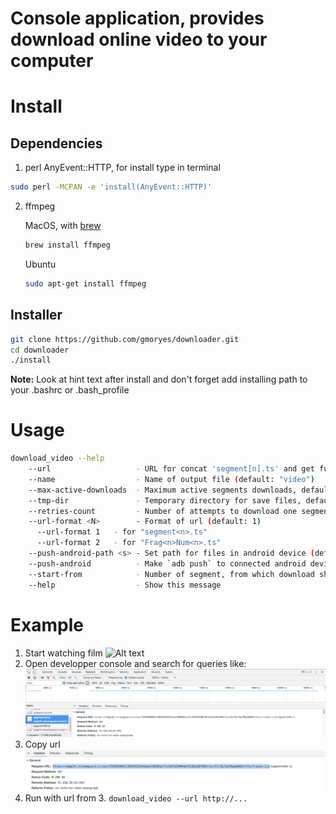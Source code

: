 # Console application, provides download online video to your computer

# Install

## Dependencies
1. perl AnyEvent::HTTP, for install type in terminal
```sh
sudo perl -MCPAN -e 'install(AnyEvent::HTTP)'
```
2. ffmpeg

    MacOS, with [brew](https://brew.sh/index_ru)
    ```sh
    brew install ffmpeg
    ```
    Ubuntu
    ```sh
    sudo apt-get install ffmpeg
    ```

## Installer

```sh
git clone https://github.com/gmoryes/downloader.git
cd downloader
./install
```

**Note:** Look at hint text after install and don't forget add installing path to your .bashrc or .bash_profile

# Usage
```sh
download_video --help
	--url                   - URL for concat 'segment[n].ts' and get full video
	--name                  - Name of output file (default: "video")
	--max-active-downloads  - Maximum active segments downloads, default: 5
	--tmp-dir               - Temporary directory for save files, default: /tmp
	--retries-count         - Number of attempts to download one segment (-1 means infinitive), default: 5
	--url-format <N>        - Format of url (default: 1)
	  --url-format 1   - for "segment<n>.ts"
	  --url-format 2   - for "Frag<n>Num<n>.ts"
	--push-android-path <s> - Set path for files in android device (default: /sdcard/Movies).
	--push-android          - Make `adb push` to connected android devices (debug mode on is needed).
	--start-from            - Number of segment, from which download should continue (default: 1)
	--help                  - Show this message
```

# Example

1. Start watching film
    ![Alt text](images/1.png?raw=true "Title")
2. Open developper console and search for queries like:
    ![Alt text](images/2.png?raw=true "Title")
3. Copy url
    ![Alt text](images/3.png?raw=true "Title")
4. Run with url from 3. `download_video --url http://...`
    

